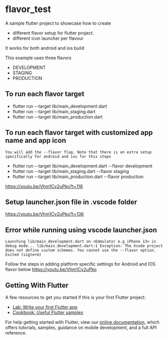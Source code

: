# flavor_test

A sample flutter project to showcase how to create 

- different flavor setup for flutter project.
- different icon launcher per flavour 

It works for both android and ios build

This example uses three flavors
- DEVELOPMENT
- STAGING
- PRODUCTION

## To run each flavor target

- flutter run --target lib/main_development.dart
- flutter run --target lib/main_staging.dart
- flutter run --target lib/main_production.dart

## To run each flavor target with customized app name and app icon
```You will add the --flavor flag. Note that there is an extra setup specifically for android and ios for this steps```

- flutter run --target lib/main_development.dart --flavor development
- flutter run --target lib/main_staging.dart --flavor staging
- flutter run --target lib/main_production.dart --flavor production

https://youtu.be/Vhm1Cv2uPko?t=118

## Setup launcher.json file in .vscode folder
https://youtu.be/Vhm1Cv2uPko?t=136

## Error while running using vscode launcher.json
```Launching lib/main_development.dart on <Emmulator e.g iPhone 13> in debug mode... lib/main_development.dart:1 Exception: The Xcode project does not define custom schemes. You cannot use the --flavor option. Exited (sigterm)```

Follow the steps in adding platform specific settings for Android and IOS flavor below
https://youtu.be/Vhm1Cv2uPko


## Getting With Flutter

A few resources to get you started if this is your first Flutter project:

- [Lab: Write your first Flutter app](https://flutter.dev/docs/get-started/codelab)
- [Cookbook: Useful Flutter samples](https://flutter.dev/docs/cookbook)

For help getting started with Flutter, view our
[online documentation](https://flutter.dev/docs), which offers tutorials,
samples, guidance on mobile development, and a full API reference.
